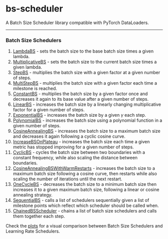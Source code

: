 # bs-scheduler

A Batch Size Scheduler library compatible with PyTorch DataLoaders.

***

### Batch Size Schedulers

1. [LambdaBS](https://ancestor-mithril.github.io/bs-scheduler/reference/#bs_scheduler.LambdaBS) - sets the batch size to the base batch size times a given lambda.
2. [MultiplicativeBS](https://ancestor-mithril.github.io/bs-scheduler/reference/#bs_scheduler.MultiplicativeBS) - sets the batch size to the current batch size times a given lambda.
3. [StepBS](https://ancestor-mithril.github.io/bs-scheduler/reference/#bs_scheduler.StepBS) - multiplies the batch size with a given factor at a given number of steps.
4. [MultiStepBS](https://ancestor-mithril.github.io/bs-scheduler/reference/#bs_scheduler.MultiStepBS) - multiplies the batch size with a given factor each time a milestone is reached.
5. [ConstantBS](https://ancestor-mithril.github.io/bs-scheduler/reference/#bs_scheduler.ConstantBS) - multiplies the batch size by a given factor once and decreases it again to its base value after a
   given number of steps.
6. [LinearBS](https://ancestor-mithril.github.io/bs-scheduler/reference/#bs_scheduler.LinearBS) - increases the batch size by a linearly changing multiplicative factor for a given number of steps.
7. [ExponentialBS](https://ancestor-mithril.github.io/bs-scheduler/reference/#bs_scheduler.ExponentialBS) - increases the batch size by a given $\gamma$ each step.
8. [PolynomialBS](https://ancestor-mithril.github.io/bs-scheduler/reference/#bs_scheduler.PolynomialBS) - increases the batch size using a polynomial function in a given number of steps.
9. [CosineAnnealingBS](https://ancestor-mithril.github.io/bs-scheduler/reference/#bs_scheduler.CosineAnnealingBS) - increases the batch size to a maximum batch size and decreases it again following a cyclic
   cosine curve.
10. [IncreaseBSOnPlateau](https://ancestor-mithril.github.io/bs-scheduler/reference/#bs_scheduler.IncreaseBSOnPlateau) - increases the batch size each time a given metric has stopped improving for a given number
    of steps.
11. [CyclicBS](https://ancestor-mithril.github.io/bs-scheduler/reference/#bs_scheduler.CyclicBS) - cycles the batch size between two boundaries with a constant frequency, while also scaling the
    distance between boundaries.
12. [CosineAnnealingBSWithWarmRestarts](https://ancestor-mithril.github.io/bs-scheduler/reference/#bs_scheduler.CosineAnnealingBSWithWarmRestarts) - increases the batch size to a maximum batch size following a cosine curve,
    then restarts while also scaling the number of iterations until the next restart.
13. [OneCycleBS](https://ancestor-mithril.github.io/bs-scheduler/reference/#bs_scheduler.OneCycleBS) - decreases the batch size to a minimum batch size then increases it to a given maximum batch size,
    following a linear or cosine annealing strategy.
14. [SequentialBS](https://ancestor-mithril.github.io/bs-scheduler/reference/#bs_scheduler.SequentialBS) - calls a list of schedulers sequentially given a list of milestone points which reflect which
    scheduler should be called when.
15. [ChainedBSScheduler](https://ancestor-mithril.github.io/bs-scheduler/reference/#bs_scheduler.ChainedBSScheduler) - chains a list of batch size schedulers and calls them together each step.

Check the [plots](https://ancestor-mithril.github.io/bs-scheduler/plots) for a visual comparison between Batch Size Schedulers and Learning Rate Schedulers.
